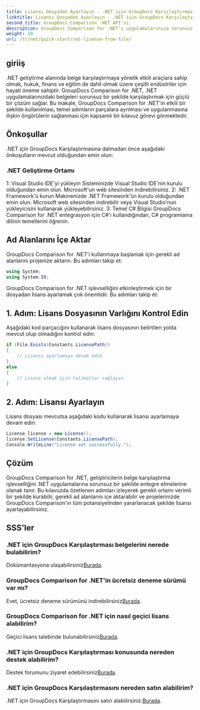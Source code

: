 ```yaml
---
title: Lisansı Dosyadan Ayarlayın - .NET için GroupDocs Karşılaştırması
linktitle: Lisansı Dosyadan Ayarlayın - .NET için GroupDocs Karşılaştırması
second_title: GroupDocs.Comparison .NET API'si
description: GroupDocs Comparison for .NET'i uygulamalarınıza sorunsuz bir şekilde nasıl entegre edeceğinizi öğrenin. Ad alanlarını ayarlayın, içe aktarın ve belgeleri zahmetsizce karşılaştırın.
weight: 10
url: /tr/net/quick-start/set-license-from-file/
---
```

## giriiş
.NET geliştirme alanında belge karşılaştırmaya yönelik etkili araçlara sahip olmak, hukuk, finans ve eğitim de dahil olmak üzere çeşitli endüstriler için hayati öneme sahiptir. GroupDocs Comparison for .NET, .NET uygulamalarınızdaki belgeleri sorunsuz bir şekilde karşılaştırmak için güçlü bir çözüm sağlar. Bu makale, GroupDocs Comparison for .NET'in etkili bir şekilde kullanılması, temel adımların parçalara ayrılması ve uygulanmasına ilişkin öngörülerin sağlanması için kapsamlı bir kılavuz görevi görmektedir.
## Önkoşullar
.NET için GroupDocs Karşılaştırmasına dalmadan önce aşağıdaki önkoşulların mevcut olduğundan emin olun:
### .NET Geliştirme Ortamı
1: Visual Studio IDE'yi yükleyin
Sisteminizde Visual Studio IDE'nin kurulu olduğundan emin olun. Microsoft'un web sitesinden indirebilirsiniz.
2: .NET Framework'ü kurun
Makinenizde .NET Framework'ün kurulu olduğundan emin olun. Microsoft web sitesinden indirebilir veya Visual Studio'nun yükleyicisini kullanarak yükleyebilirsiniz.
3: Temel C# Bilgisi
GroupDocs Comparison for .NET entegrasyon için C#'ı kullandığından, C# programlama dilinin temellerini öğrenin.

## Ad Alanlarını İçe Aktar
GroupDocs Comparison for .NET'i kullanmaya başlamak için gerekli ad alanlarını projenize aktarın. Bu adımları takip et:
```csharp
using System;
using System.IO;
```

GroupDocs Comparison for .NET işlevselliğini etkinleştirmek için bir dosyadan lisans ayarlamak çok önemlidir. Bu adımları takip et:
## 1. Adım: Lisans Dosyasının Varlığını Kontrol Edin
Aşağıdaki kod parçacığını kullanarak lisans dosyasının belirtilen yolda mevcut olup olmadığını kontrol edin:
```csharp
if (File.Exists(Constants.LicensePath))
{
    // Lisansı ayarlamaya devam edin
}
else
{
    // Lisans almak için talimatlar sağlayın
}
```
## 2. Adım: Lisansı Ayarlayın
Lisans dosyası mevcutsa aşağıdaki kodu kullanarak lisansı ayarlamaya devam edin:
```csharp
License license = new License();
license.SetLicense(Constants.LicensePath);
Console.WriteLine("License set successfully.");
```

## Çözüm
GroupDocs Comparison for .NET, geliştiricilerin belge karşılaştırma işlevselliğini .NET uygulamalarına sorunsuz bir şekilde entegre etmelerine olanak tanır. Bu kılavuzda özetlenen adımları izleyerek gerekli ortamı verimli bir şekilde kurabilir, gerekli ad alanlarını içe aktarabilir ve projelerinizde GroupDocs Comparison'ın tüm potansiyelinden yararlanacak şekilde lisansı ayarlayabilirsiniz.
## SSS'ler
### .NET için GroupDocs Karşılaştırması belgelerini nerede bulabilirim?
 Dokümantasyona ulaşabilirsiniz[Burada](https://tutorials.groupdocs.com/comparison/net/).
### GroupDocs Comparison for .NET'in ücretsiz deneme sürümü var mı?
 Evet, ücretsiz deneme sürümünü indirebilirsiniz[Burada](https://releases.groupdocs.com/).
### GroupDocs Comparison for .NET için nasıl geçici lisans alabilirim?
 Geçici lisans talebinde bulunabilirsiniz[Burada](https://purchase.groupdocs.com/temporary-license/).
### .NET için GroupDocs Karşılaştırması konusunda nereden destek alabilirim?
 Destek forumunu ziyaret edebilirsiniz[Burada](https://forum.groupdocs.com/c/comparison/12).
### .NET için GroupDocs Karşılaştırmasını nereden satın alabilirim?
 .NET için GroupDocs Karşılaştırmasını satın alabilirsiniz.[Burada](https://purchase.groupdocs.com/buy).